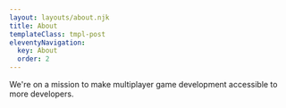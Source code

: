 ```yaml
---
layout: layouts/about.njk
title: About
templateClass: tmpl-post
eleventyNavigation:
  key: About
  order: 2
---
```


We're on a mission to make multiplayer game development accessible to more developers.



